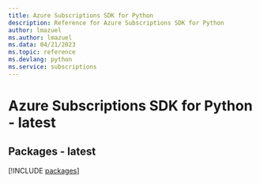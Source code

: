 ```yaml
---
title: Azure Subscriptions SDK for Python
description: Reference for Azure Subscriptions SDK for Python
author: lmazuel
ms.author: lmazuel
ms.data: 04/21/2023
ms.topic: reference
ms.devlang: python
ms.service: subscriptions
---
```

# Azure Subscriptions SDK for Python - latest
## Packages - latest
[!INCLUDE [packages](subscriptions-index.md)]